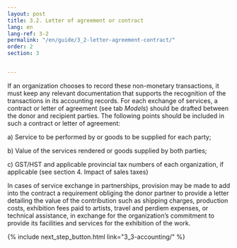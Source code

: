 ```yaml
---
layout: post
title: 3.2. Letter of agreement or contract
lang: en
lang-ref: 3-2
permalink: "/en/guide/3_2-letter-agreement-contract/"
order: 2
section: 3


---
```

If an organization chooses to record these non-monetary transactions, it must keep any relevant documentation that supports the recognition of the transactions in its accounting records. For each exchange of services, a contract or letter of agreement (see tab _Models_) should be drafted between the donor and recipient parties. The following points should be included in such a contract or letter of agreement:

a) Service to be performed by or goods to be supplied for each party;

b) Value of the services rendered or goods supplied by both parties;

c) GST/HST and applicable provincial tax numbers of each organization, if applicable (see section 4. Impact of sales taxes)

In cases of service exchange in partnerships, provision may be made to add into the contract a requirement obliging the donor partner to provide a letter detailing the value of the contribution such as shipping charges, production costs, exhibition fees paid to artists, travel and perdiem expenses, or technical assistance, in exchange for the organization’s commitment to provide its facilities and services for the exhibition of the work.

{% include next_step_button.html link="3_3-accounting/" %}
